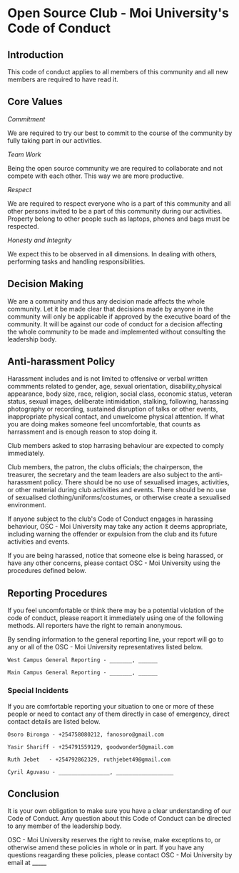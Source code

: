 # Open Source Club - Moi University's Code of Conduct

## Introduction

This code of conduct applies to all members of this community and all new members are required to have read it.

## Core Values

_Commitment_ 

We are required to try our best to commit to the course of the community by fully taking part in our activities.

_Team Work_

Being the open source community we are required to collaborate and not compete with each other. This way we are more productive.

_Respect_

We are required to respect everyone who is a part of this community and all other persons invited to be a part of this community during our activities. Property belong to other people such as laptops, phones and bags must be respected.

_Honesty and Integrity_

We expect this to be observed in all dimensions. In dealing with others, performing tasks and handling responsibilities.

## Decision Making

We are a community and thus any decision made affects the whole community. Let it be made clear that decisions made by anyone in the community will only be applicable if approved by the executive board of the community. It will be against our code of conduct for a decision affecting the whole community to be made and implemented without consulting the leadership body.

## Anti-harassment Policy

Harassment includes and is not limited to offensive or verbal written commments related to gender, age, 
sexual orientation, disability,physical appearance, body size, race, religion, social class, economic status, 
veteran status, sexual images, deliberate intimidation, stalking, following, harassing photography or recording, 
sustained disruption of talks or other events, inappropriate physical contact, and unwelcome physical attention. 
If what you are doing makes someone feel uncomfortable, that counts as harrassment and is enough reason to stop doing it.

Club members asked to stop harrasing behaviour are expected to comply immediately.

Club members, the patron, the clubs officials; the chairperson, the treasurer, the secretary and the team leaders 
are also subject to the anti-harassment policy. There should be no use of sexualised images, activities, or other 
material during club activities and events. There should be no use of sexualised clothing/uniforms/costumes, or 
otherwise create a sexualised environment.

If anyone subject to the club's Code of Conduct engages in harassing behaviour, OSC - Moi University may take any 
action it deems appropriate, including warning the offender or expulsion from the club and its future activities and events.

If you are being harassed, notice that someone else is being harassed, or have any other concerns, please contact 
OSC - Moi University using the procedures defined below.

## Reporting Procedures

If you feel uncomfortable or think there may be a potential violation of the code of conduct, please reaport it immediately using one of the following methods. All reporters have the right to remain anonymous.

By sending information to the general reporting line, your report will go to any or all of the OSC - Moi University representatives listed below.

	West Campus General Reporting - _______, ______

	Main Campus General Reporting - _______, ______


### Special Incidents

If you are comfortable reporting your situation to one or more of these people or need to contact any of them directly in case of emergency, direct contact details are listed below.

	Osoro Bironga - +254758080212, fanosoro@gmail.com
	
	Yasir Shariff - +254791559129, goodwonder5@gmail.com

	Ruth Jebet   - +254792862329, ruthjebet49@gmail.com
	
	Cyril Aguvasu - ________________, __________________

## Conclusion

It is your own obligation to make sure you have a clear understanding of our Code of Conduct. Any question about this Code of Conduct can be directed to any member of the leadership body.

OSC - Moi University reserves the right to revise, make exceptions to, or otherwise amend these policies in whole or in part. If you have any questions reagarding these policies, please contact OSC - Moi University by email at _____

